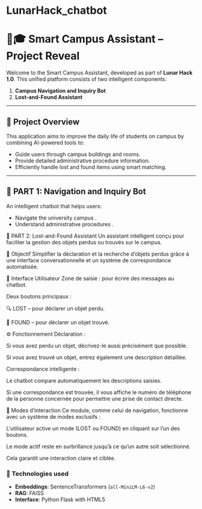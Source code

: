 # LunarHack_chatbot

# 🧠🎓 Smart Campus Assistant – Project Reveal

Welcome to the Smart Campus Assistant, developed as part of **Lunar Hack 1.0**. This unified platform consists of two intelligent components:

1. **Campus Navigation and Inquiry Bot**
2. **Lost-and-Found Assistant**

---

## 📌 Project Overview

This application aims to improve the daily life of students on campus by combining AI-powered tools to:
- Guide users through campus buildings and rooms.
- Provide detailed administrative procedure information.
- Efficiently handle lost and found items using smart matching.

---

## 🧭 PART 1: Navigation and Inquiry Bot

An intelligent chatbot that helps users:
- Navigate the university campus .
- Understand administrative procedures .

🧳 PART 2: Lost-and-Found Assistant
Un assistant intelligent conçu pour faciliter la gestion des objets perdus ou trouvés sur le campus.

🎯 Objectif
Simplifier la déclaration et la recherche d’objets perdus grâce à une interface conversationnelle et un système de correspondance automatisée.

💬 Interface Utilisateur
Zone de saisie : pour écrire des messages au chatbot.

Deux boutons principaux :

🔍 LOST – pour déclarer un objet perdu.

🧾 FOUND – pour déclarer un objet trouvé.

⚙️ Fonctionnement
Déclaration :

Si vous avez perdu un objet, décrivez-le aussi précisément que possible.

Si vous avez trouvé un objet, entrez également une description détaillée.

Correspondance intelligente :

Le chatbot compare automatiquement les descriptions saisies.

Si une correspondance est trouvée, il vous affiche le numéro de téléphone de la personne concernée pour permettre une prise de contact directe.

🔁 Modes d’interaction
Ce module, comme celui de navigation, fonctionne avec un système de modes exclusifs :

L’utilisateur active un mode (LOST ou FOUND) en cliquant sur l’un des boutons.

Le mode actif reste en surbrillance jusqu’à ce qu’un autre soit sélectionné.

Cela garantit une interaction claire et ciblée.

### 🔧 Technologies used
- **Embeddings**: SentenceTransformers (`all-MiniLM-L6-v2`)
- **RAG**: FAISS 
- **Interface**: Python Flask with HTML5

